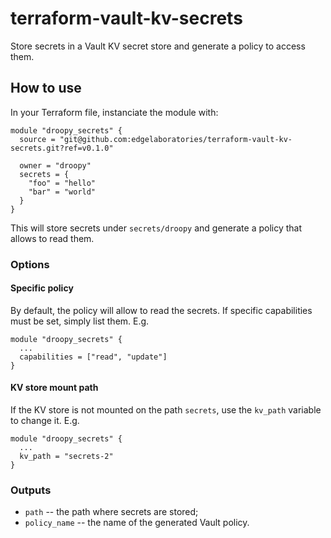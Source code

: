 # terraform-vault-kv-secrets

Store secrets in a Vault KV secret store and generate a policy to access them.

## How to use

In your Terraform file, instanciate the module with:

```hcl
module "droopy_secrets" {
  source = "git@github.com:edgelaboratories/terraform-vault-kv-secrets.git?ref=v0.1.0"

  owner = "droopy"
  secrets = {
    "foo" = "hello"
    "bar" = "world"
  }
}
```

This will store secrets under `secrets/droopy` and generate a policy that allows to read them.

### Options

#### Specific policy

By default, the policy will allow to read the secrets. If specific capabilities must be set, simply list them. E.g.

```hcl
module "droopy_secrets" {
  ...
  capabilities = ["read", "update"]
}
```

#### KV store mount path

If the KV store is not mounted on the path `secrets`, use the `kv_path` variable to change it. E.g.

```hcl
module "droopy_secrets" {
  ...
  kv_path = "secrets-2"
}
```

### Outputs

- `path` -- the path where secrets are stored;
- `policy_name` -- the name of the generated Vault policy.
